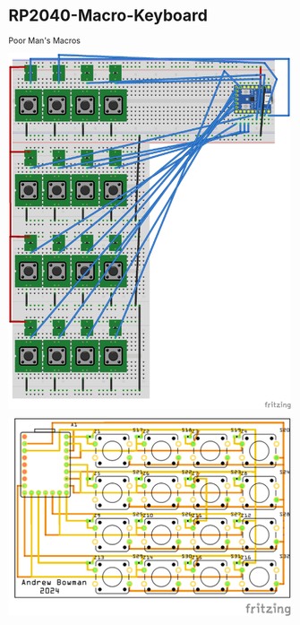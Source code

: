 # RP2040-Macro-Keyboard
Poor Man's Macros

![Schematic](/Fritzing/PoorManMacros_12mm_switch_IndividualPins_bb.png)


![PCB](Fritzing/PoorManMacros_12mm_switch_IndividualPins_pcb.png)
